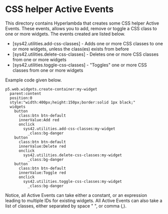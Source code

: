 CSS helper Active Events
===============

This directory contains Hyperlambda that creates some CSS helper Active Events.
These events, allows you to add, remove or toggle a CSS class to one or more widgets.
The events created are listed below.

* [sys42.utilities.add-css-classes] - Adds one or more CSS classes to one or more widgets, unless the class(es) exists from before
* [sys42.utilities.delete-css-classes] - Deletes one or more CSS classes from one or more widgets
* [sys42.utilities.toggle-css-classes] - "Toggles" one or more CSS classes from one or more widgets

Example code given below.

```
p5.web.widgets.create-container:my-widget
  parent:content
  position:0
  style:"width:400px;height:150px;border:solid 1px black;"
  widgets
    button
      class:btn btn-default
      innerValue:Add red
      onclick
        sys42.utilities.add-css-classes:my-widget
          _class:bg-danger
    button
      class:btn btn-default
      innerValue:Delete red
      onclick
        sys42.utilities.delete-css-classes:my-widget
          _class:bg-danger
    button
      class:btn btn-default
      innerValue:Toggle red
      onclick
        sys42.utilities.toggle-css-classes:my-widget
          _class:bg-danger
```

Notice, all Active Events can take either a constant, or an expression leading to multiple IDs for existing widgets.
All Active Events can also take a list of classes, either separated by space " ", or comma (,).

